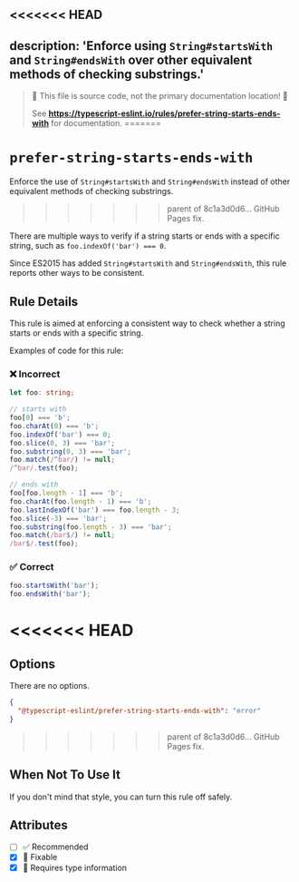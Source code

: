 <<<<<<< HEAD
---
description: 'Enforce using `String#startsWith` and `String#endsWith` over other equivalent methods of checking substrings.'
---

> 🛑 This file is source code, not the primary documentation location! 🛑
>
> See **https://typescript-eslint.io/rules/prefer-string-starts-ends-with** for documentation.
=======
# `prefer-string-starts-ends-with`

Enforce the use of `String#startsWith` and `String#endsWith` instead of other equivalent methods of checking substrings.
>>>>>>> parent of 8c1a3d0d6... GitHub Pages fix.

There are multiple ways to verify if a string starts or ends with a specific string, such as `foo.indexOf('bar') === 0`.

Since ES2015 has added `String#startsWith` and `String#endsWith`, this rule reports other ways to be consistent.

## Rule Details

This rule is aimed at enforcing a consistent way to check whether a string starts or ends with a specific string.

Examples of code for this rule:

<!--tabs-->

### ❌ Incorrect

```ts
let foo: string;

// starts with
foo[0] === 'b';
foo.charAt(0) === 'b';
foo.indexOf('bar') === 0;
foo.slice(0, 3) === 'bar';
foo.substring(0, 3) === 'bar';
foo.match(/^bar/) != null;
/^bar/.test(foo);

// ends with
foo[foo.length - 1] === 'b';
foo.charAt(foo.length - 1) === 'b';
foo.lastIndexOf('bar') === foo.length - 3;
foo.slice(-3) === 'bar';
foo.substring(foo.length - 3) === 'bar';
foo.match(/bar$/) != null;
/bar$/.test(foo);
```

### ✅ Correct

```ts
foo.startsWith('bar');
foo.endsWith('bar');
```

<<<<<<< HEAD
=======
## Options

There are no options.

```json
{
  "@typescript-eslint/prefer-string-starts-ends-with": "error"
}
```

>>>>>>> parent of 8c1a3d0d6... GitHub Pages fix.
## When Not To Use It

If you don't mind that style, you can turn this rule off safely.

## Attributes

- [ ] ✅ Recommended
- [x] 🔧 Fixable
- [x] 💭 Requires type information

